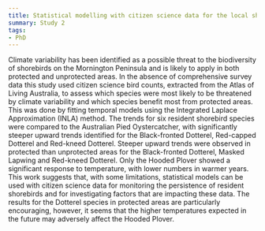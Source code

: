 ```yaml
---
title: Statistical modelling with citizen science data for the local shorebirds on the Mornington Peninsula
summary: Study 2
tags:
- PhD
---
```


Climate variability has been identified as a possible threat to the biodiversity of shorebirds on the Mornington Peninsula and is likely to apply in both protected and unprotected areas. In the absence of comprehensive survey data this study used citizen science bird counts, extracted from the Atlas of Living Australia, to assess which species were most likely to be threatened by climate variability  and which species benefit most from protected areas. This was done by fitting temporal models using the Integrated Laplace Approximation (INLA) method. The trends for six resident shorebird species were compared to the Australian Pied Oystercatcher, with significantly steeper upward trends identified for the Black-fronted Dotterel, Red-capped Dotterel and Red-kneed Dotterel. Steeper upward trends were observed in protected than unprotected areas for the Black-fronted Dotterel, Masked Lapwing and Red-kneed Dotterel. Only the Hooded Plover showed a significant response to temperature, with lower numbers in warmer years. This work suggests that, with some limitations, statistical models can be used with citizen science data for monitoring the persistence of resident shorebirds and for investigating factors that are impacting these data. The results for the Dotterel species in protected areas are particularly encouraging, however, it seems that the higher temperatures expected in the future may adversely affect the Hooded Plover.
